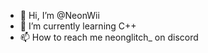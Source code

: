 - 👋 Hi, I’m @NeonWii
- 🌱 I’m currently learning C++
- 📫 How to reach me neonglitch_ on discord

<!---
NeonWii/NeonWii is a ✨ special ✨ repository because its `README.md` (this file) appears on your GitHub profile.
You can click the Preview link to take a look at your changes.
--->
